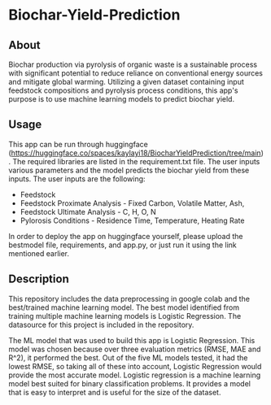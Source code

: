 # Biochar-Yield-Prediction
## About
Biochar production via pyrolysis of organic waste is a sustainable process with significant potential to reduce reliance on conventional energy sources and mitigate global warming. Utilizing a given dataset containing input feedstock compositions and pyrolysis process conditions, this app's purpose is to use machine learning models to predict biochar yield.
## Usage
This app can be run through huggingface (https://huggingface.co/spaces/kaylayi18/BiocharYieldPrediction/tree/main). The required libraries are listed in the requirement.txt file. The user inputs various parameters and the model predicts the biochar yield from these inputs.
The user inputs are the following:
- Feedstock
- Feedstock Proximate Analysis - Fixed Carbon, Volatile Matter, Ash,
- Feedstock Ultimate Analysis - C, H, O, N
- Pylorosis Conditions - Residence Time, Temperature, Heating Rate

In order to deploy the app on huggingface yourself, please upload the bestmodel file, requirements, and app.py, or just run it using the link mentioned earlier.

## Description
This repository includes the data preprocessing in google colab and the best/trained machine learning model. The best model identified from training multiple machine learning models is Logistic Regression. The datasource for this project is included in the repository.

The ML model that was used to build this app is Logistic Regression. This model was chosen because over three evaluation metrics (RMSE, MAE and R^2), it performed the best. Out of the five ML models tested, it had the lowest RMSE, so taking all of these into account, Logistic Regression would provide the most accurate model. Logistic regression is a machine learning model best suited for binary classification problems. It provides a model that is easy to interpret and is useful for the size of the dataset.
